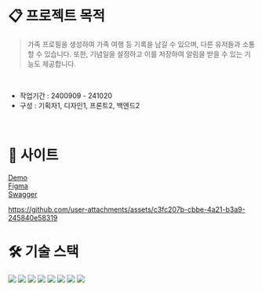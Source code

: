 # 📋 프로젝트 목적 
> 가족 프로필을 생성하여 가족 여행 등 기록을 남길 수 있으며, 다른 유저들과 소통할 수 있습니다. 또한, 기념일을 설정하고 이를 저장하여 알림을 받을 수 있는 기능도 제공합니다.

<br /> 

- 작업기간 : 2400909 - 241020
- 구성 : 기획자1, 디자인1, 프론트2, 백엔드2

<br />

# 🔗 사이트
[Demo](http://13.209.88.22:3000/) <br />
[Figma](https://www.figma.com/design/6YFtCqf064pX9La4sdwuxX/final?node-id=1-1614&node-type=frame&t=5AzrjJdueJBiecdV-0)<br />
[Swagger](http://13.209.88.22:8080/swagger-ui/index.html#/travel-controller/updateTravel)<br />


https://github.com/user-attachments/assets/c3fc207b-cbbe-4a21-b3a9-245840e58319


# 🛠️ 기술 스택

<img src="https://img.shields.io/badge/Spring%20Boot-6DB33F?style=flat-square&logo=Spring-Boot&logoColor=white">
<img src="https://img.shields.io/badge/JPA-007396?style=flat-square&logo=Hibernate&logoColor=white">
<img src="https://img.shields.io/badge/Spring%20Security-6DB33F?style=flat-square&logo=Spring-Security&logoColor=white">
<img src="https://img.shields.io/badge/QueryDSL-4479A1?style=flat-square&logo=QueryDSL&logoColor=white">
<img src="https://img.shields.io/badge/Docker-2496ED?style=flat-square&logo=Docker&logoColor=white">
<img src="https://img.shields.io/badge/GitHub%20Actions-2088FF?style=flat-square&logo=GitHub-Actions&logoColor=white">
<img src="https://img.shields.io/badge/AWS-232F3E?style=flat-square&logo=Amazon-AWS&logoColor=white">
<img src="https://img.shields.io/badge/MySQL-4479A1?style=flat-square&logo=MySQL&logoColor=white">
